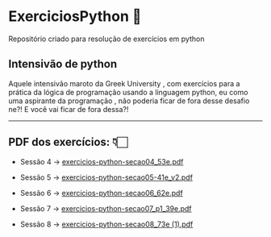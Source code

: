 # ExerciciosPython 🐍
Repositório criado para resolução de exercícios em python 

<h2> Intensivão de python </h2>
<p> Aquele intensivão maroto da Greek University , com exercícios
para a prática da lógica de programação usando a linguagem python,
eu como uma aspirante da programação , não poderia ficar de fora desse desafio ne?!
E você vai ficar de fora dessa?!

<hr>

<h2> PDF dos exercícios: 👇🏻 </h2>

- Sessão 4 -> [exercicios-python-secao04_53e.pdf](https://github.com/Julianadev/ExerciciosPython/files/11130793/exercicios-python-secao04_53e.pdf)

- Sessão 5 -> [exercicios-python-secao05-41e_v2.pdf](https://github.com/Julianadev/ExerciciosPython/files/11130794/exercicios-python-secao05-41e_v2.pdf)

- Sessão 6 -> [exercicios-python-secao06_62e.pdf](https://github.com/Julianadev/ExerciciosPython/files/11196647/exercicios-python-secao06_62e.pdf)

- Sessão 7 -> [exercicios-python-secao07_p1_39e.pdf](https://github.com/Julianadev/ExerciciosPython/files/11717279/exercicios-python-secao07_p1_39e.pdf)

- Sessão 8 -> [exercicios-python-secao08_73e (1).pdf](https://github.com/Julianadev/ExerciciosPython/files/11994226/exercicios-python-secao08_73e.1.pdf)



